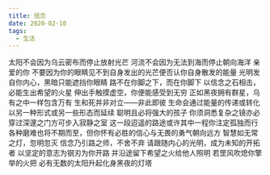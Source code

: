 ```yaml
---
title: 信念
date: 2020-02-10
tags:
  - 生活
---
```


太阳不会因为乌云密布而停止放射光芒
河流不会因为无法到海而停止朝向海洋<!--more-->
亲爱的你
不要因为你的眼睛见不到自身发出的光芒便否认你自身散发的能量
光明发自你内心，黑暗只能遮挡你眼睛
路不在你脚之下，而在你脚下
以信念之石相击，必能生出希望的火星
伸出手触摸虚空，你便能感受到无穷
正如黑夜拥有群星，乌有之中一样包含万有
生和死并非对立——非此即彼
生命会通过能量的传递或转化以另一种形式或另一些形态而延续
聪明且必将强大的孩子
你须洞悉复杂之镜亦必穿过深邃之门方可步入寂静之室
这一段迢遥的路途或许其中一程你注定孤独而行
各种磨难也将不期而至，但你怀有必胜的信心与无畏的勇气朝向远方
智慧如无常之灯，忽明忽灭
信念乃引路之师，不舍不弃
请跟随内心的光明，成为未知的开拓者
以坚定的意志为钢刃为你开路
并沿途留下希望之火给他人照明
若罡风吹熄你擎举的火把
必有无数的太阳升起化身黑夜的灯塔
